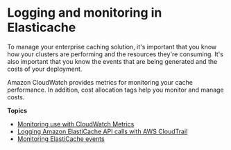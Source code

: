 # Logging and monitoring in Elasticache<a name="MonitoringECMetrics"></a>

To manage your enterprise caching solution, it's important that you know how your clusters are performing and the resources they're consuming\. It's also important that you know the events that are being generated and the costs of your deployment\. 

Amazon CloudWatch provides metrics for monitoring your cache performance\. In addition, cost allocation tags help you monitor and manage costs\.

**Topics**
+ [Monitoring use with CloudWatch Metrics](CacheMetrics.md)
+ [Logging Amazon ElastiCache API calls with AWS CloudTrail](logging-using-cloudtrail.md)
+ [Monitoring ElastiCache events](ECEvents.md)